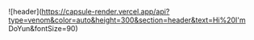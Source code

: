 ![header](https://capsule-render.vercel.app/api?type=venom&color=auto&height=300&section=header&text=Hi%20I'm DoYun&fontSize=90)
